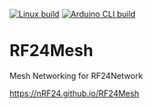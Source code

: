 [![Linux build](https://github.com/nRF24/RF24Mesh/actions/workflows/build_linux.yml/badge.svg)](https://github.com/nRF24/RF24Mesh/actions/workflows/build_linux.yml)
[![Arduino CLI build](https://github.com/nRF24/RF24Mesh/actions/workflows/build_arduino.yml/badge.svg)](https://github.com/nRF24/RF24Mesh/actions/workflows/build_arduino.yml)

RF24Mesh
========
Mesh Networking for RF24Network

https://nRF24.github.io/RF24Mesh
